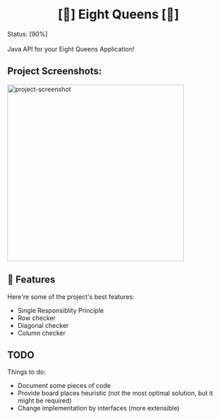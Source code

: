 <h1 align="center" id="title">[👸] Eight Queens [👸]</h1>

<p id="description">Status: [90%]<br><br>Java API for your Eight Queens Application!</p>

<h2>Project Screenshots:</h2>

<img src="https://solarianprogrammer.com/images/2017/11/20/queens_attack_patterns.png" alt="project-screenshot" width="400" height="400/">

  
  
<h2>🧐 Features</h2>

Here're some of the project's best features:

*   Single Responsiblity Principle
*   Row checker
*   Diagonal checker
*   Column checker

<h2> TODO </h2>

Things to do:

*   Document some pieces of code
*   Provide board places heuristic (not the most optimal solution, but it might be required)
*   Change implementation by interfaces (more extensible)
 
